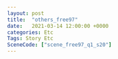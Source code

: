 ```yaml
---
layout: post
title:  "others_free97"
date:   2021-03-14 12:00:00 +0000
categories: Etc
Tags: Story Etc
SceneCode: ["scene_free97_q1_s20"]
---
```

